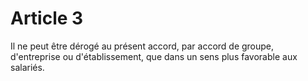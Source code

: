 # Article 3

  
 Il ne peut être dérogé au présent accord, par accord de groupe, d'entreprise ou d'établissement, que dans un sens plus favorable aux salariés.  
  
